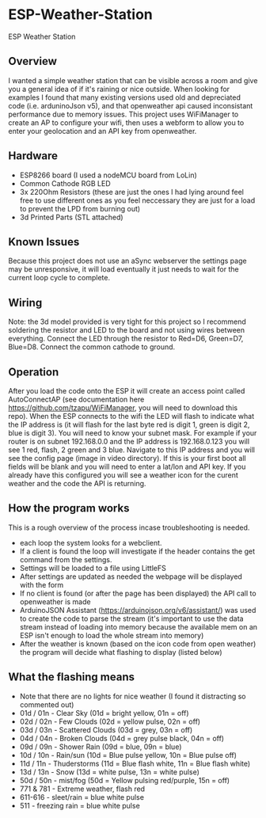 # ESP-Weather-Station
ESP Weather Station
## Overview
I wanted a simple weather station that can be visible across a room and give you a general idea of if it's raining or nice outside.
When looking for examples I found that many existing versions used old and depreciated code (i.e. arduninoJson v5), and that openweather api caused inconsistant performance due to memory issues.
This project uses WiFiManager to create an AP to configure your wifi, then uses a webform to allow you to enter your geolocation and an API key from openweather.
## Hardware
* ESP8266 board (I used a nodeMCU board from LoLin)
* Common Cathode RGB LED
* 3x 220Ohm Resistors (these are just the ones I had lying around feel free to use different ones as you feel neccessary they are just for a load to prevent the LPD from burning out)
* 3d Printed Parts (STL attached)
## Known Issues
Because this project does not use an aSync webserver the settings page may be unresponsive, it will load eventually it just needs to wait for the current loop cycle to complete.
## Wiring
Note: the 3d model provided is very tight for this project so I recommend soldering the resistor and LED to the board and not using wires between everything.
Connect the LED through the resistor to Red=D6, Green=D7, Blue=D8.
Connect the common cathode to ground.
## Operation
After you load the code onto the ESP it will create an access point called AutoConnectAP (see documentation here https://github.com/tzapu/WiFiManager, you will need to download this repo).
When the ESP connects to the wifi the LED will flash to indicate what the IP address is (it will flash for the last byte red is digit 1, green is digit 2, blue is digit 3). You will need to know your subnet mask. For example if your router is on subnet 192.168.0.0 and the IP address is 192.168.0.123 you will see 1 red, flash, 2 green and 3 blue.
Navigate to this IP address and you will see the config page (image in video directory).
If this is your first boot all fields will be blank and you will need to enter a lat/lon and API key. If you already have this configured you will see a weather icon for the curent weather and the code the API is returning.
## How the program works
This is a rough overview of the process incase troubleshooting is needed.
* each loop the system looks for a webclient.
* If a client is found the loop will investigate if the header contains the get command from the settings.
* Settings will be loaded to a file using LittleFS
* After settings are updated as needed the webpage will be displayed with the form
* If no client is found (or after the page has been displayed) the API call to openweather is made
* ArduinoJSON Assistant (https://arduinojson.org/v6/assistant/) was used to create the code to parse the stream (it's important to use the data stream instead of loading into memory because the available mem on an ESP isn't enough to load the whole stream into memory)
* After the weather is known (based on the icon code from open weather) the program will decide what flashing to display (listed below)
## What the flashing means
* Note that there are no lights for nice weather (I found it distracting so commented out)
* 01d / 01n - Clear Sky (01d = bright yellow, 01n = off)
* 02d / 02n - Few Clouds (02d = yellow pulse, 02n = off)
* 03d / 03n - Scattered Clouds (03d = grey, 03n = off)
* 04d / 04n - Broken Clouds (04d = grey pulse black, 04n = off)
* 09d / 09n - Shower Rain (09d = blue, 09n = blue)
* 10d / 10n - Rain/sun (10d = Blue pulse yellow, 10n = Blue pulse off)
* 11d / 11n - Thuderstorms (11d = Blue flash white, 11n = Blue flash white)
* 13d / 13n - Snow (13d = white pulse, 13n = white pulse)
* 50d / 50n - mist/fog (50d = Yellow pulsing red/purple, 15n = off)
* 771 & 781 - Extreme weather, flash red
* 611-616 - sleet/rain = blue white pulse
* 511 - freezing rain = blue white pulse
